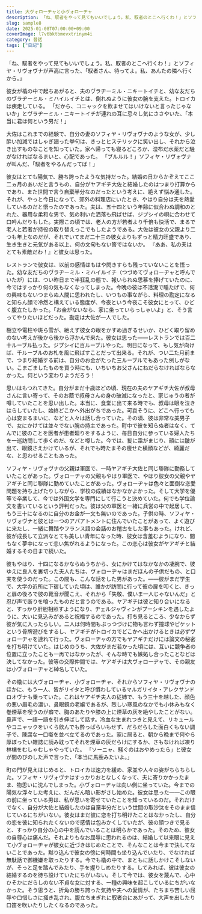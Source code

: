 ```yaml
---
title: 大ヴォローヂャと小ヴォローヂャ
description: 「ね、馭者をやって見てもいいでしょう。私、馭者のとこへ行くわ！」とソフィヤ・リヴォヴナが声高に言った
slug: sample8
date: 2025-01-08T07:00:00+09:00
coverImage: l7v6bktbmevxtrinym4i
category: 昔話
tags: ["日記"]
---
```


「ね、馭者をやって見てもいいでしょう。私、馭者のとこへ行くわ！」とソフィヤ・リヴォヴナが声高に言った、「馭者さん、待ってよ。私、あんたの隣へ行くから。」

彼女が橇の中で起ちあがると、夫のヴラヂーミル・ニキートイチと、幼な友だちのヴラヂーミル・ミハイルイチとは、倒れぬように彼女の腕を支えた。トロイカは疾走している。
「だから、コニャックを飲ませてはいけないと言ったじゃないか」とヴラヂーミル・ニキートイチが連れの耳に忌々し気にささやいた、「本当に君は何という男だ！」

大佐はこれまでの経験で、自分の妻のソフィヤ・リヴォヴナのような女が、少し酔い加減ではしゃぎ廻った挙句は、きっとヒステリックに笑い出し、それから泣き出すものなことを知っていた。家へ帰っても寝るどころか、湿布だ水薬だと騒がなければなるまいと、心配であった。
「ブルルル！」ソフィヤ・リヴォヴナが叫んだ、「馭者をやるんだってば！」

彼女はとても陽気で、勝ち誇ったような気持だった。結婚の日からかぞえてここ二ヵ月のあいだと言うもの、自分がヤアギチ大佐と結婚したのはつまり打算からであり、また世間で言う自棄半分なのだったという考えに、絶えず悩み通した。それが、やっと今日になって、郊外の料理店にいたとき、やはり自分は夫を熱愛しているのだと悟ったのであった。夫は、五十四という年齢に似合わぬ調和のとれた、器用な柔和な男で、気の利いた洒落も飛ばせば、ジプシイの唄に合わせて口吟んだりもした。実際この頃では、老人の方が若者より千倍も快活で、まるで老人と若者が持役の取り替えっこでもしたようである。大佐は彼女の父親より二つも年上なのだが、それでいてまだ二十三の彼女よりもずっと精力旺盛であり、生き生きと元気がある以上、何の文句もない筈ではないか。
『ああ、私の夫はとても素敵だわ！』と彼女は思った。

レストランで彼女は、以前の感情はもはや閃きすらも残っていないことを悟った。幼な友だちのヴラヂーミル・ミハイルイチ（つづめてヴォローヂャと呼んでいたが）には、つい昨日まで半狂乱の態で、報いられぬ思慕を捧げていたのに、今ではすっかり何の気もなくなってしまった。今晩の彼は不活溌で睡たげで、何の興味もないつまらぬ人間に思われたし、いつもの事ながら、料理の勘定になると知らん顔で冷然と構えている態度が、今夜という今夜こそ彼女にとって、ひどく腹立たしかった。「お金がないなら、家に坐っていらっしゃいよ」と、そう言ってやりたいほどだった。勘定は大佐が一人でした。

樹立や電柱や斑ら雪が、絶えず彼女の眼をかすめ過ぎるせいか、ひどく取り留めのない考えが後から後から浮かんで来た。彼女は思った――レストランでは百二十ルーブル払った。ジプシイに百ルーブルやった。明日になって、もし気が向けば、千ルーブルのお札を風に飛ばすことだって出来る。それが、つい二た月前まで、つまり結婚する前は、自分のお金がたった三ルーブルでもあった例しがない。こまごましたものを買う時にも、いちいちお父さんにねだらなければならなかった。何という変わりようだろう！

思いはもつれてきた。自分がまだ十歳ほどの頃、現在の夫のヤアギチ大佐が叔母さんに言い寄って、そのお蔭で叔母さんの身の破滅になったと、家じゅうの者が噂していたことを思い出した。本当に、食堂に出て来る時でも、叔母は眼を泣きはらしていたし、始終どこかへ外出がちであった。可哀そうに、どこへ行っても心は安まるまいに、などと人々は話し合っていた。その頃、彼は非常な美男子で、女にかけては並々でない腕の持主であった。町中で彼を知らぬ者はなく、てんでに彼のことを医者が患者廻りをするように、毎日自分に参っている婦人たちを一巡訪問して歩くのだ、などと噂した。今では、髪に霜がまじり、顔には皺が出て、眼鏡さえかけているが、それでも時たまその痩せた横顔などが、綺麗だな、と思わせることもあった。

ソフィヤ・リヴォヴナの父親は軍医で、一時ヤアギチ大佐と同じ聯隊に勤務していたことがあった。ヴォローヂャの父親もやはり軍医で、やはり彼女の父親やヤアギチと同じ聯隊に勤めていたことがあった。ヴォローヂャは色々と面倒な恋愛問題を持ち上げたりしながら、学校の成績はなかなかよかった。そして大学を優等で卒業して、今では外国文学を専門にして行こうと決めていた。何でも学位論文を書いているという評判だった。彼は父の軍医と一緒に兵営の中で起居して、もう三十になるのに自分のお金が一文も無いのであった。子供の時、ソフィヤ・リヴォヴナと彼とは一つのアパアトメントに住んでいたことがあって、よく遊びに来たし、一緒に舞踏やフランス語の会話のお稽古をした事もあった。けれど、彼が成長して立派なとても美しい青年になった時、彼女は含羞むようになり、間もなく夢中になって恋い焦がれるようになった。この恋心は彼女がヤアギチと結婚するその日まで続いた。

彼もやはり、十四になるかならぬうちから、女にかけてはなかなかの凄腕で、彼ゆえに良人を裏切った夫人たちは、ヴォローヂャはまだほんの子供だもの、と口実を使うのだった。この間も、こんな話をした男があった。――彼がまだ学生で、大学の近所に下宿していた頃は、誰かが訪問に行って彼の扉を叩くと、きっと扉の後ろで彼の靴音が聞こえ、それから「失敬、僕いま一人じゃないんだ」と忍び声で断りを喰ったものだと言うのである。ヤアギチは彼と知り合いになると、すっかり肝胆相照すようになり、ヂェルジャヴィンがプーシキンを遇したように、大いに見込みがあると祝福するのであった。打ち見るところ、少なからず彼が気に入ったらしい。二人は何時間もぶっつづけに物も言わず撞球やピケットという骨牌遊びをするし、ヤアギチがトロイカでどこかへ出かけるときは必ずヴォローヂャを連れて行った。ヴォローヂャの方でもヤアギチだけには論文の秘密を打ち明けていた。はじめのうち、大佐がまだ若かった頃には、互いに競争者の位置に立ったことも一再ではなかったが、そんな時でも嫉妬し合ったことなどは決してなかった。彼等の交際仲間では、ヤアギチは大ヴォローヂャで、その親友は小ヴォローヂャと綽名していた。

その橇には大ヴォローヂャ、小ヴォローヂャ、それからソフィヤ・リヴォヴナのほかに、もう一人、皆がリイタと呼び慣わしているマルガリイタ・アレクサンドロオヴナも乗っていた。これはヤアギチ夫人の従姉で、もう三十を越した、顔色の悪い眉毛の濃い、鼻眼鏡の老嬢であるが、烈しい寒風のなかでも小休みもなく巻煙草を喫うのが癖で、胸のあたりや膝の上に煙草の灰を絶やしたことがない。鼻声で、一語一語を引き伸ばして話す。冷血な生まれつきと見えて、リキュールやコニャックをいくら飲んでも酔っぱらいもせず、だらだらした面白くもない調子で、陳腐な一口噺を並べ立てるのであった。家に居ると、朝から晩まで何やら厚ぼったい雑誌に読み耽ってそれを煙草の灰だらけにするか、さもなければ凍り林檎をむしゃむしゃやっていた。
「ソーニャ、騒ぐのはおやめったら」と彼女が間のびのした声で言った、「本当に馬鹿みたいよ。」

町の門が見えはじめると、トロイカは速力を緩め、家並や人々の姿がちらちらした。ソフィヤ・リヴォヴナはすっかりおとなしくなって、夫に寄りかかったまま、物思いに沈んでしまった。小ヴォローヂャは向い側に坐っていた。今までの陽気な浮々した考えに、だんだん暗い影がさし始めた。彼女は思った――この眼の前に坐っている男は、私が思いを寄せていたことを知っているのだ。それだけでなく、自分が大佐と結婚したのは自棄半分だという世間の取沙汰をそのまま信じているにちがいない。彼女はまだ彼に恋を打ち明けたことはなかったし、自分の恋を彼に知られたくないので感情は包みかくしていたが、彼の顔つきで見ると、すっかり自分の心の中を読んでいることは明らかであった。そのため、彼女の自尊心は痛んだ。それよりもなお屈辱に思われるのは、結婚して以来眼に見えて小ヴォローヂャが彼女に近づきはじめたことで、そんなことは今まで決してないことであった。黙り込んで彼女の傍に何時間も坐り込んでいたり、でなければ無駄話で御機嫌を取ったりする。今でも橇の中で、まともに話しかけこそしないが、そっと足を踏んでみたり、手を握りしめたりする。してみれば、彼は彼女の結婚するのを待ち設けていたにちがいない。そして今では、彼女を蔑んで、心中ひそかにだらしのない不貞な女に対する、一種の興味を起こしているにちがいなかった。そう思うと、折角の勝ち誇った気持や夫への愛情が、たちまち苦しい屈辱や口惜しさに掻き乱され、腹立ちまぎれに馭者台にあがって、大声を出したり口笛を吹いたりしたくなるのであった。
